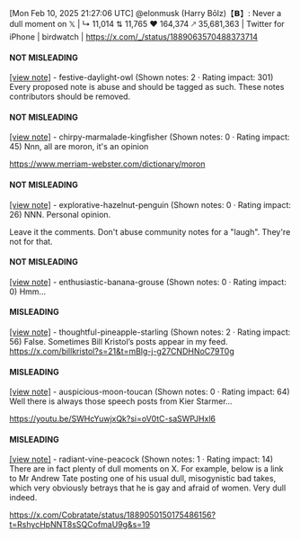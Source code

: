 [Mon Feb 10, 2025 21:27:06 UTC] @elonmusk (Harry Bōlz)【𝗕】: Never a dull moment on 𝕏 | ↳ 11,014 ⇅ 11,765 ♥ 164,374 🡕 35,681,363 | Twitter for iPhone | birdwatch | https://x.com/_/status/1889063570488373714

#### NOT MISLEADING

[[view note]](https://x.com/i/birdwatch/n/1889071729013657719) - festive-daylight-owl (Shown notes: 2 · Rating impact: 301)
Every proposed note is abuse and should be tagged as such. These notes contributors should be removed.

#### NOT MISLEADING

[[view note]](https://x.com/i/birdwatch/n/1889069107024384424) - chirpy-marmalade-kingfisher (Shown notes: 0 · Rating impact: 45)
Nnn, all are moron, it's an opinion 

https://www.merriam-webster.com/dictionary/moron

#### NOT MISLEADING

[[view note]](https://x.com/i/birdwatch/n/1889067131897053226) - explorative-hazelnut-penguin (Shown notes: 0 · Rating impact: 26)
NNN. Personal opinion.

Leave it the comments. Don't abuse community notes for a "laugh". They're not for that. 

#### NOT MISLEADING

[[view note]](https://x.com/i/birdwatch/n/1889065985589522459) - enthusiastic-banana-grouse (Shown notes: 0 · Rating impact: 0)
Hmm...

#### MISLEADING

[[view note]](https://x.com/i/birdwatch/n/1889065192601887100) - thoughtful-pineapple-starling (Shown notes: 2 · Rating impact: 56)
False. Sometimes Bill Kristol’s posts appear in my feed.
https://x.com/billkristol?s=21&t=mBlg-j-g27CNDHNoC79T0g

#### MISLEADING

[[view note]](https://x.com/i/birdwatch/n/1889067186594955448) - auspicious-moon-toucan (Shown notes: 0 · Rating impact: 64)
Well there is always those speech posts from Kier Starmer…

https://youtu.be/SWHcYuwjxQk?si=oV0tC-saSWPJHxl6

#### MISLEADING

[[view note]](https://x.com/i/birdwatch/n/1889068341714911255) - radiant-vine-peacock (Shown notes: 1 · Rating impact: 14)
There are in fact plenty of dull moments on X. 
For example, below is a link to Mr Andrew Tate posting one of his usual dull, misogynistic bad takes, which very obviously betrays that he is gay and afraid of women. Very dull indeed.

https://x.com/Cobratate/status/1889050150175486156?t=RshycHpNNT8sSQCofmaU9g&s=19

